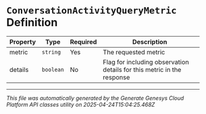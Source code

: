 # `ConversationActivityQueryMetric` Definition

| Property | Type | Required | Description |
|----------|------|----------|-------------|
| metric | `string` | Yes | The requested metric |
| details | `boolean` | No | Flag for including observation details for this metric in the response |

---

*This file was automatically generated by the Generate Genesys Cloud Platform API classes utility on 2025-04-24T15:04:25.468Z*